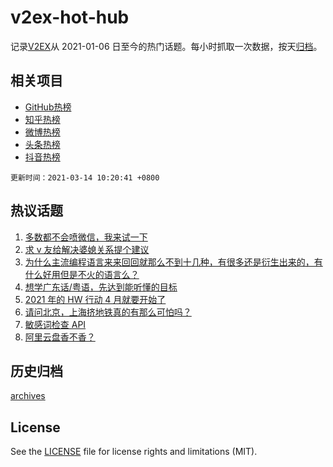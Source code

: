 # v2ex-hot-hub

 记录[V2EX](https://www.v2ex.com/)从 2021-01-06 日至今的热门话题。每小时抓取一次数据，按天[归档](archives)。
 
 ## 相关项目

- [GitHub热榜](https://github.com/lonnyzhang423/github-hot-hub)
- [知乎热榜](https://github.com/lonnyzhang423/zhihu-hot-hub)
- [微博热榜](https://github.com/lonnyzhang423/weibo-hot-hub)
- [头条热榜](https://github.com/lonnyzhang423/toutiao-hot-hub)
- [抖音热榜](https://github.com/lonnyzhang423/douyin-hot-hub)


 `更新时间：2021-03-14 10:20:41 +0800`

## 热议话题

1. [多数都不会喷微信，我来试一下](https://www.v2ex.com/t/761262)
1. [求 v 友给解决婆媳关系提个建议](https://www.v2ex.com/t/761338)
1. [为什么主流编程语言来来回回就那么不到十几种，有很多还是衍生出来的，有什么好用但是不火的语言么？](https://www.v2ex.com/t/761304)
1. [想学广东话/粤语，先达到能听懂的目标](https://www.v2ex.com/t/761321)
1. [2021 年的 HW 行动 4 月就要开始了](https://www.v2ex.com/t/761372)
1. [请问北京，上海挤地铁真的有那么可怕吗？](https://www.v2ex.com/t/761382)
1. [敏感词检查 API](https://www.v2ex.com/t/761283)
1. [阿里云盘香不香？](https://www.v2ex.com/t/761279)

## 历史归档

[archives](archives)

## License

See the [LICENSE](LICENSE) file for license rights and limitations (MIT).
